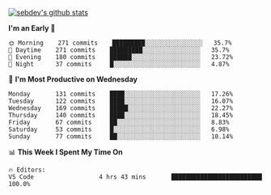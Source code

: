 [![sebdev's github stats](https://github-readme-stats.vercel.app/api?username=sebdeveloper6952)](https://github.com/anuraghazra/github-readme-stats)
<!--START_SECTION:waka-->
**I'm an Early 🐤** 

```text
🌞 Morning    271 commits    █████████░░░░░░░░░░░░░░░░   35.7% 
🌆 Daytime    271 commits    █████████░░░░░░░░░░░░░░░░   35.7% 
🌃 Evening    180 commits    ██████░░░░░░░░░░░░░░░░░░░   23.72% 
🌙 Night      37 commits     █░░░░░░░░░░░░░░░░░░░░░░░░   4.87%

```
📅 **I'm Most Productive on Wednesday** 

```text
Monday       131 commits    ████░░░░░░░░░░░░░░░░░░░░░   17.26% 
Tuesday      122 commits    ████░░░░░░░░░░░░░░░░░░░░░   16.07% 
Wednesday    169 commits    █████░░░░░░░░░░░░░░░░░░░░   22.27% 
Thursday     140 commits    ████░░░░░░░░░░░░░░░░░░░░░   18.45% 
Friday       67 commits     ██░░░░░░░░░░░░░░░░░░░░░░░   8.83% 
Saturday     53 commits     █░░░░░░░░░░░░░░░░░░░░░░░░   6.98% 
Sunday       77 commits     ██░░░░░░░░░░░░░░░░░░░░░░░   10.14%

```


📊 **This Week I Spent My Time On** 

```text
🔥 Editors: 
VS Code                  4 hrs 43 mins       █████████████████████████   100.0%

```


<!--END_SECTION:waka-->
